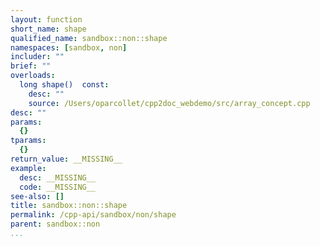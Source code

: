 ```yaml
---
layout: function
short_name: shape
qualified_name: sandbox::non::shape
namespaces: [sandbox, non]
includer: ""
brief: ""
overloads:
  long shape()  const:
    desc: ""
    source: /Users/oparcollet/cpp2doc_webdemo/src/array_concept.cpp
desc: ""
params:
  {}
tparams:
  {}
return_value: __MISSING__
example:
  desc: __MISSING__
  code: __MISSING__
see-also: []
title: sandbox::non::shape
permalink: /cpp-api/sandbox/non/shape
parent: sandbox::non
...
```



